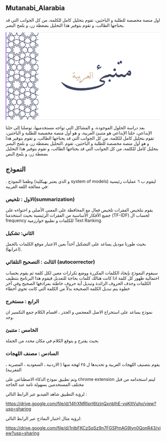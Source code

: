 ## Mutanabi_Alarabia
اول منصة مخصصة للطلبة و الباحثين، تقوم بتحليل  كامل للكلمة، من كل الجوانب التي قد يحتاجها الطالب، و تقوم بتوفير هذا التحليل بضغطة زر، و بلمح البصر.


![](متنبئ.png)


بعد دراسة الحلول الموجودة، و المشاكل التي تواجه مستخدميها، توصلنا إلى حلنا الإبداعي، حلنا الإبداعي هو متنبئ العربية، و هو أول منصة مخصصة للطلبة و الباحثين، تقوم بتحليل  كامل للكلمة، من كل الجوانب التي قد يحتاجها الطالب، و تقوم بتوفير هذا التحليل بضغطة زر، و بلمح البصر.‎
 و هو أول منصة مخصصة للطلبة و الباحثين، تقوم بتحليل  كامل للكلمة، من كل الجوانب التي قد يحتاجها الطالب، و تقوم بتوفير هذا التحليل بضغطة زر، و بلمح البص
  
  ## النموذج 
 
  

.
وظفنا النموذج (و الذي يعتبر بهيكلية  system of models) ليقوم ب ٦ عمليات رئيسية في معالجة اللغة العربية:
### الاول : تلخيص(summarization)

يقوم بتلخيص الفقرات تلخيص فعال  مع المحافظة على المعنى الأصلي و احتواءه على جميع الأفكار الأساسية من الفقرات الرئيسية بحيث استخدمنا (TF-IDF) لحساب ال frequency للكلمات و تطبيع خوارزمية Text Ranking.

### الثاني: تشكيل

بحيث طورنا موديل يساعد على التشكيل آخذاً بعين الاعتبار موقع الكلمات بالجمل (اعرابها).


### الثالث : التصحيح التلقائي  (autocorrector) 

سيقوم النموذج بإيجاد الكلمات المكررة ووضع تكرارات معين لكل كلمة ثم يقوم بحساب احتمالية ظهور كل كلمة 
اذا كانت هنالك كلمات بحاجة للتعديل فيقوم هذا البرنامج بتنظيف الكلمات وحذف الحروف الزائدة وتبديل أية حروف خاطئة بمرادفها الصحيح وفي آخر خطوة يتم تبديل  الكلمة الصحيحة بدلاً من الكلمة التي كانت تحوي أخطاء


### الرابع : مستخرج
نموذج يساعد على استخراج الاصل المعجمي و الجذر ، اقسام الكلام جمع التكسير ان وجد.


### الخامس : متنبئ

بحيث يقترح و يتوقع الكلام في مكان محدد من الجملة 

### السادس : مصنف اللهجات 
يقوم بتصنيف اللهجات العربية و تحديدها ل ٢٥ لهجة منها ( الاردنية ، السعودية ، المصرية ، المغربية)


وتم تطبيق نموذج الذكاء الاصطناعي على chrome extension ليتم استخدامه من قبل مختلف المستخدمين بسهولة تامة عند الحاجة

لرؤية التطبيق شاهد الفيديو  عبر الرابط التالي :

https://drive.google.com/file/d/14frXMRIprI6tzjnQxnbIhE-vqKltVuhv/view?usp=sharing 



لرؤية مثال اختبار النماذج عبر الرابط التالي:

https://drive.google.com/file/d/1nlbFKCzSqSz9n7FGSPmAG9Iyn0QonR43/view?usp=sharing
